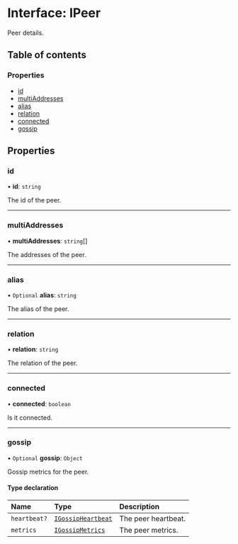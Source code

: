 # Interface: IPeer

Peer details.

## Table of contents

### Properties

- [id](IPeer.md#id)
- [multiAddresses](IPeer.md#multiaddresses)
- [alias](IPeer.md#alias)
- [relation](IPeer.md#relation)
- [connected](IPeer.md#connected)
- [gossip](IPeer.md#gossip)

## Properties

### id

• **id**: `string`

The id of the peer.

___

### multiAddresses

• **multiAddresses**: `string`[]

The addresses of the peer.

___

### alias

• `Optional` **alias**: `string`

The alias of the peer.

___

### relation

• **relation**: `string`

The relation of the peer.

___

### connected

• **connected**: `boolean`

Is it connected.

___

### gossip

• `Optional` **gossip**: `Object`

Gossip metrics for the peer.

#### Type declaration

| Name | Type | Description |
| :------ | :------ | :------ |
| `heartbeat?` | [`IGossipHeartbeat`](IGossipHeartbeat.md) | The peer heartbeat. |
| `metrics` | [`IGossipMetrics`](IGossipMetrics.md) | The peer metrics. |
